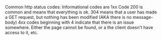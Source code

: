 Common http status codes:
    Informational codes are 1xx
    Code 200 is common and means that everything is ok.
    304 means that a user has made a GET request, but nothing has been modified (AKA there is no message-body)
    4xx codes beginning with 4 indicate that there is an issue somewhere. Either the page cannot be found, or a the client doesn't have access to it, etc.

